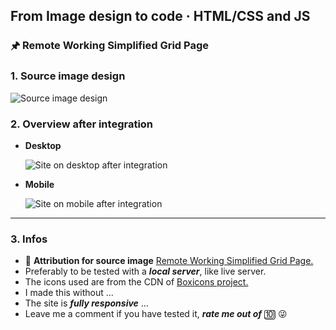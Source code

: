 ## From Image design to code · HTML/CSS and JS

### 🖈 Remote Working Simplified Grid Page

### 1. Source image design

![Source image design](/readme-img/source.jpg)

### 2. Overview after integration

- **Desktop**

  ![Site on desktop after integration](/readme-img/desktop-screen.PNG)

- **Mobile**

  ![Site on mobile after integration](/readme-img/mobile-screen.PNG)

---

### 3. Infos

- 🔗 **Attribution for source image** [Remote Working Simplified Grid Page.](https://dribbble.com/shots/15338460-How-it-Works-Grid-Page-UI)
- Preferably to be tested with a **_local server_**, like live server.
- The icons used are from the CDN of [Boxicons project.](https://boxicons.com/)
- I made this without ...
- The site is **_fully responsive_** ...
- Leave me a comment if you have tested it, **_rate me out of_** 🔟 😜
